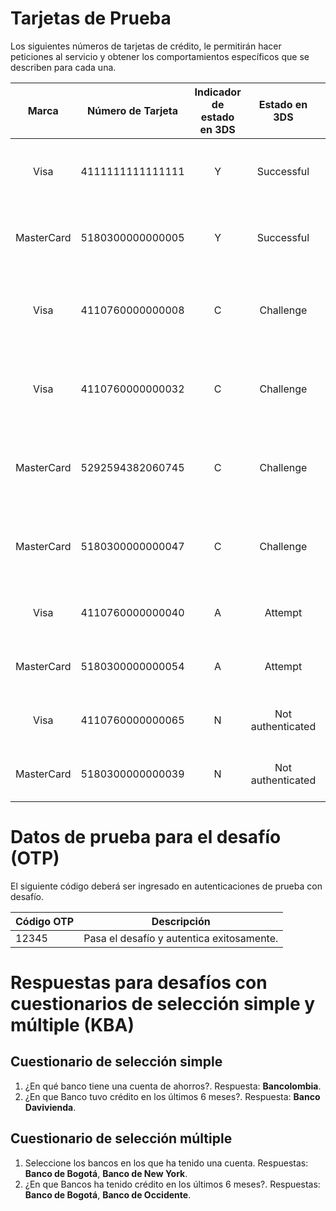 # Tarjetas de Prueba

Los siguientes números de tarjetas de crédito, le permitirán hacer peticiones al servicio y obtener los comportamientos específicos que se describen para cada una.

Marca | Número de Tarjeta | Indicador de estado en 3DS | Estado en 3DS | Comportamiento en 3DS | Código de autorización | Estado de autorización | Código de autorización final (opcional) | Estado de autorización final (opcional) |
:---------:|:---------:|:---------:|:---------:|:---------:|:---------:|:---------:|:---------:|:---------:|
 Visa        | 4111111111111111  |   Y    | Successful | Genera una transacción con autenticación satisfactoria y sin fricción. | 00 | APPROVED | N/A | N/A |
 MasterCard        | 5180300000000005  |   Y    | Successful | Genera una transacción con autenticación satisfactoria y sin fricción. | 00 | APPROVED | N/A | N/A |
  Visa       | 4110760000000008  |   C    | Challenge | Genera una transacción que requiere desafío de autenticación (flujo con fricción). | 00 | APPROVED | N/A | N/A |
  Visa       | 4110760000000032  |   C    | Challenge | Genera una transacción que requiere desafío de autenticación (flujo con fricción). | 88 | PENDING INTERDIN | 00 | APPROVED |
  MasterCard       | 5292594382060745  |   C    | Challenge | Genera una transacción que requiere desafío de autenticación (flujo con fricción). | 11 | APPROVED VIP| N/A | N/A |
  MasterCard       | 5180300000000047  |   C    | Challenge | Genera una transacción que requiere desafío de autenticación (flujo con fricción). | 88 | PENDING INTERDIN | 00 | APPROVED |
 Visa       | 4110760000000040  |   A    | Attempt | Genera una transacción con intento de autenticación. | 88 | PENDING INTERDIN | 05 | GENERAL REJECTION |
 MasterCard      | 5180300000000054  |   A    | Attempt | Genera una transacción con intento de autenticación. | 88 | PENDING INTERDIN | 05 | GENERAL REJECTION |
  Visa      | 4110760000000065  |   N    | Not authenticated | Genera una transacción no autenticada por el emisor.  | 05 | GENERAL REJECTION | N/A | N/A |
  MasterCard       | 5180300000000039  |   N    | Not authenticated | Genera una transacción no autenticada por el emisor.  | 05 | GENERAL REJECTION | N/A | N/A |


# Datos de prueba para el desafío (OTP)

El siguiente código deberá ser ingresado en autenticaciones de prueba con desafío.

Código OTP | Descripción                               |
-----------|-------------------------------------------|
 12345     | Pasa el desafío y autentica exitosamente. |  

 # Respuestas para desafíos con cuestionarios de selección simple y múltiple (KBA)

 ## Cuestionario de selección simple

 1. ¿En qué banco tiene una cuenta de ahorros?. Respuesta: **Bancolombia**.
 2. ¿En que Banco tuvo crédito en los últimos 6 meses?. Respuesta: **Banco Davivienda**.

 ## Cuestionario de selección múltiple

1. Seleccione los bancos en los que ha tenido una cuenta. Respuestas: **Banco de Bogotá**, **Banco de New York**.
2. ¿En que Bancos ha tenido crédito en los últimos 6 meses?. Respuestas: **Banco de Bogotá**, **Banco de Occidente**.


